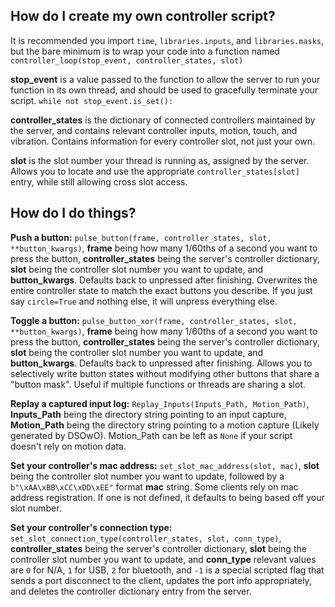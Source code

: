 ## How do I create my own controller script?
It is recommended you import `time`, `libraries.inputs`, and `libraries.masks`, but the bare minimum is to wrap your code into a function named `controller_loop(stop_event, controller_states, slot)`

**stop_event** is a value passed to the function to allow the server to run your function in its own thread, and should be used to gracefully terminate your script. `while not stop_event.is_set():`

**controller_states** is the dictionary of connected controllers maintained by the server, and contains relevant controller inputs, motion, touch, and vibration. Contains information for every controller slot, not just your own.

**slot** is the slot number your thread is running as, assigned by the server. Allows you to locate and use the appropriate `controller_states[slot]` entry, while still allowing cross slot access.

## How do I do things?

**Push a button:** `pulse_button(frame, controller_states, slot, **button_kwargs)`, **frame** being how many 1/60ths of a second you want to press the button, **controller_states** being the server's controller dictionary, **slot** being the controller slot number you want to update, and **button_kwargs**. Defaults back to unpressed after finishing.
Overwrites the entire controller state to match the exact buttons you describe. If you just say `circle=True` and nothing else, it will unpress everything else.

**Toggle a button:** `pulse_button_xor(frame, controller_states, slot, **button_kwargs)`, **frame** being how many 1/60ths of a second you want to press the button, **controller_states** being the server's controller dictionary, **slot** being the controller slot number you want to update, and **button_kwargs**. Defaults back to unpressed after finishing.
Allows you to selectively write button states without modifying other buttons that share a "button mask". Useful if multiple functions or threads are sharing a slot.

**Replay a captured input log:** `Replay_Inputs(Inputs_Path, Motion_Path)`,
**Inputs_Path** being the directory string pointing to an input capture, **Motion_Path** being the directory string pointing to a motion capture (Likely generated by DSOwO). Motion_Path can be left as `None` if your script doesn't rely on motion data.

**Set your controller's mac address:** `set_slot_mac_address(slot, mac)`,
**slot** being the controller slot number you want to update, followed by a `b"\xAA\xBB\xCC\xDD\xEE"` format **mac** string. Some clients rely on mac address registration. If one is not defined, it defaults to being based off your slot number.

**Set your controller's connection type:** `set_slot_connection_type(controller_states, slot, conn_type)`,
**controller_states** being the server's controller dictionary, **slot** being the controller slot number you want to update, and **conn_type** relevant values are `0` for N/A, `1` for USB, `2` for bluetooth, and `-1` is a special scripted flag that sends a port disconnect to the client, updates the port info appropriately, and deletes the controller dictionary entry from the server.
